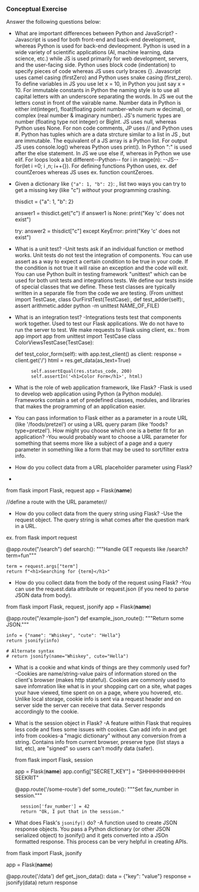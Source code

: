 ### Conceptual Exercise

Answer the following questions below:

- What are important differences between Python and JavaScript?
-Javascript is used for both front-end and back-end development, whereas Python is used for back-end devleopment. Python is used in a wide variety  of scientific applications (AI, machine learning, data science, etc.) while JS is used primarily for web development, servers, and the user-facing side. Python uses block code (indentation) to specify pieces of code whereas JS uses curly braces {}. Javascript uses camel casing (firstZero) and Python uses snake casing (first_zero). To define variables in JS you use let x = 10, in Python you just say x = 10. For immutable constants in Python the naming style is to use all capital letters with an underscore separating the words. In JS we out the letters const in front of the vairable name. Number data in Python is either int(integer), float(floating point number-whole num w decimal), or complex (real number & imaginary number). JS's numeric types are number (floating type not integer) or BigInt. JS uses null, whereas Python uses None. For non code comments, JP uses // and Python uses #. Python has tuples which are a data strcture similar to a list in JS , but are immutable. The equivalent of a JS array is a Python list. For output JS uses console.log() whereas Python uses print(). In Python ":" is used after the else statement. In JS we use else if, whereas in Python we use elif. For loops look a bit different--Python-- for i in range(n): --JS-- for(let i =0; i ,n; i++{}). For defining functions Python uses, ex. def countZeroes whereas JS uses ex. function countZeroes.

- Given a dictionary like ``{"a": 1, "b": 2}``: , list two ways you
  can try to get a missing key (like "c") *without* your programming
  crashing.
  
  thisdict = {"a": 1, "b": 2}
  
  answer1 = thisdict.get("c")
  if answer1 is None:
  	print("Key 'c' does not exist")
  	
  try:
  	answer2 = thisdict["c"]
  except KeyError:
  	print("Key 'c' does not exist")
  
- What is a unit test?
-Unit tests ask if an individual function or method works. Unit tests do not test the integration of components. You can use assert as a way to expect a certain condition to be true in your code. If the condition is not true it will raise an exception and the code will exit. You can use Python built in testing framework "unittest" which can be used for both unit tests and integrations tests. We define our tests inside of special classes that we define. These test classes are typically written in a separate file from the code we are testing. (From unittest import TestCase, class OurFirstTest(TestCase):, def test_adder(self):, assert arithmetic.adder python -m unittest NAME_OF_FILE)


- What is an integration test?
-Integrations tests test that components work together. Used to test our Flask applications. We do not have to run the server to test. We make requests to Flask using client, ex.: 
from app import app
from unittest import TestCase
class ColorViewsTestCase(TestCase):

    def test_color_form(self):
        with app.test_client() as client:
        	response = client.get('/')
        	html = res.get_data(as_text=True)
        	
        	self.assertEqual(res.status_code, 200)
        	self.assertIn('<h1>Color Form</h1>', html)
        
- What is the role of web application framework, like Flask?
-Flask is used to develop web application using Python (a Python module). Frameworks contain a set of predefined classes, modules, and libraries that makes the programming of an application easier. 

- You can pass information to Flask either as a parameter in a route URL
  (like '/foods/pretzel') or using a URL query param (like
  'foods?type=pretzel'). How might you choose which one is a better fit
  for an application?
-You would probably want to choose a URL parameter for something that seems more like a subject of a page and a query parameter in something like a form that may be used to sort/filter extra info.

- How do you collect data from a URL placeholder parameter using Flask?
-
from flask import Flask, request
app = Flask(__name__)

//define a route with the URL parameter//


- How do you collect data from the query string using Flask?
-Use the request object. The query string is what comes after the question mark in a URL. 

ex.
from flask import request

@app.route("/search")
def search():
    """Handle GET requests like /search?term=fun"""

    term = request.args["term"]
    return f"<h1>Searching for {term}</h1>"

- How do you collect data from the body of the request using Flask?
-You can use the request.data attribute or request.json (if you need to parse JSON data from body).

from flask import Flask, request, jsonify
app = Flask(__name__)

@app.route("/example-json")
def example_json_route():
    """Return some JSON."""

    info = {"name": "Whiskey", "cute": "Hella"}
    return jsonify(info)

    # Alternate syntax
    # return jsonify(name="Whiskey", cute="Hella")

- What is a cookie and what kinds of things are they commonly used for?
-Cookies are name/string-value pairs of information stored on the client's browser (makes http stateful). Cookies are commonly used to save infomration like what is in your shopping cart on a site, what pages your have viewed, time spent on on a page, where you hovered, etc. Unlike local storage, cookie info is sent via a request header and on server side the server can receive that data. Server responds accordingly to the cookie.

- What is the session object in Flask?
-A feature within Flask that requires less code and fixes some issues with cookies. Can add info in and get info from cookies-a "magic dictionary" without any conversion from a string. Contains info from current browser, preserve type (list stays a list, etc), are "signed" so users can't modify data (safer). 
 
	from flask import Flask, session

	app = Flask(__name__)
	app.config["SECRET_KEY"] = "SHHHHHHHHHHH SEEKRIT"
	
	@app.route('/some-route')
	def some_route():
    """Set fav_number in session."""

    	session['fav_number'] = 42
    	return "Ok, I put that in the session."

- What does Flask's `jsonify()` do?
-A function used to create JSON response objects. You pass a Python dictionary (or other JSON serialized object) to jsonify() and it gets converted into a JSOn formatted response. This process can be very helpful in creating APIs.

from flask import Flask, jsonify

app = Flask(__name__)

@app.route('/data')
def get_json_data():
    data = {"key": "value"}
    response = jsonify(data)
    return response
